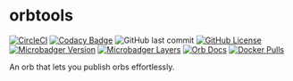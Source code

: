 # orbtools

[![CircleCI](https://circleci.com/gh/gofunky/orbtools/tree/master.svg?style=shield)](https://circleci.com/gh/gofunky/orbtools/tree/master)
[![Codacy Badge](https://api.codacy.com/project/badge/Grade/898651c3ae214805b87852f3b39e83de)](https://www.codacy.com/app/gofunky/orbtools?utm_source=github.com&amp;utm_medium=referral&amp;utm_content=gofunky/orbtools&amp;utm_campaign=Badge_Grade)
![GitHub last commit](https://img.shields.io/github/last-commit/gofunky/orbtools.svg)
[![GitHub License](https://img.shields.io/github/license/gofunky/orbtools.svg)](https://github.com/gofunky/orbtools/blob/master/LICENSE)
[![Microbadger Version](https://images.microbadger.com/badges/version/gofunky/orbtools.svg)](https://microbadger.com/images/gofunky/orbtools "Docker Version")
[![Microbadger Layers](https://images.microbadger.com/badges/image/gofunky/orbtools.svg)](https://microbadger.com/images/gofunky/orbtools "Docker Layers")
[![Orb Docs](https://img.shields.io/badge/orb-docs-blue.svg)](https://circleci.com/orbs/registry/orb/gofunky/orbtools)
[![Docker Pulls](https://img.shields.io/docker/pulls/gofunky/orbtools.svg)](https://hub.docker.com/r/gofunky/orbtools)

An orb that lets you publish orbs effortlessly.
